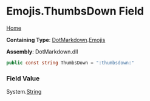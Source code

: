 # Emojis\.ThumbsDown Field

[Home](../../../README.md)

**Containing Type**: [DotMarkdown](../../README.md)\.[Emojis](../README.md)

**Assembly**: DotMarkdown\.dll

```csharp
public const string ThumbsDown = ":thumbsdown:"
```

### Field Value

System\.[String](https://docs.microsoft.com/en-us/dotnet/api/system.string)